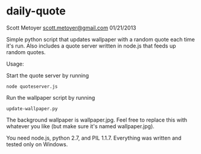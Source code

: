 daily-quote
===========

Scott Metoyer
scott.metoyer@gmail.com
01/21/2013

Simple python script that updates wallpaper with a random quote each time it's run. Also includes a quote server written in node.js that feeds up random quotes.

Usage:

Start the quote server by running

    node quoteserver.js
    
Run the wallpaper script by running

    update-wallpaper.py
    
The background wallpaper is wallpaper.jpg. Feel free to replace this with whatever you like (but make sure it's named wallpaper.jpg).

You need node.js, python 2.7, and PIL 1.1.7. Everything was written and tested only on Windows.